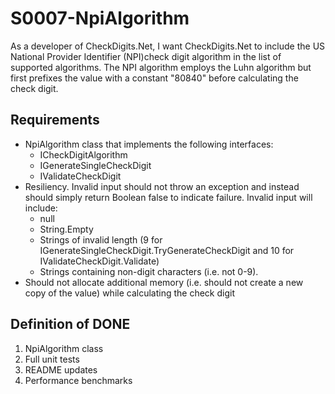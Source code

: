 # S0007-NpiAlgorithm

As a developer of CheckDigits.Net, I want CheckDigits.Net to include the US 
National Provider Identifier (NPI)check digit algorithm in the list of supported 
algorithms. The NPI algorithm employs the Luhn algorithm but first prefixes the 
value with a constant "80840" before calculating the check digit.

## Requirements

* NpiAlgorithm class that implements the following interfaces:
	- ICheckDigitAlgorithm
	- IGenerateSingleCheckDigit
	- IValidateCheckDigit
* Resiliency. Invalid input should not throw an exception and instead should simply return Boolean false to indicate failure. Invalid input will include:
	- null
	- String.Empty
	- Strings of invalid length (9 for IGenerateSingleCheckDigit.TryGenerateCheckDigit and 10 for IValidateCheckDigit.Validate)
	- Strings containing non-digit characters (i.e. not 0-9).
* Should not allocate additional memory (i.e. should not create a new copy of the value) while calculating the check digit

## Definition of DONE

1. NpiAlgorithm class
1. Full unit tests
1. README updates
1. Performance benchmarks